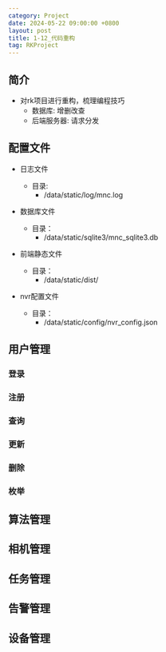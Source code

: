 ```yaml
---
category: Project
date: 2024-05-22 09:00:00 +0800
layout: post
title: 1-12_代码重构
tag: RKProject
---
```

## 简介

+ 对rk项目进行重构，梳理编程技巧
  + 数据库: 增删改查
  + 后端服务器: 请求分发

## 配置文件

+ 日志文件
  + 目录:
    + /data/static/log/mnc.log

+ 数据库文件
  + 目录：
    + /data/static/sqlite3/mnc_sqlite3.db

+ 前端静态文件
  + 目录：
    + /data/static/dist/

+ nvr配置文件
  + 目录：
    + /data/static/config/nvr_config.json

## 用户管理

### 登录

### 注册

### 查询

### 更新

### 删除

### 枚举

## 算法管理

## 相机管理

## 任务管理

## 告警管理

## 设备管理